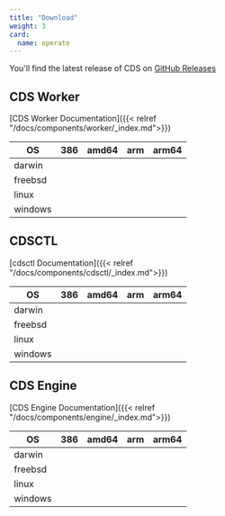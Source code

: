 ```yaml
---
title: "Download"
weight: 3
card: 
  name: operate
---
```


You'll find the latest release of CDS on [GitHub Releases](https://github.com/ovh/cds/releases/latest)

## CDS Worker

[CDS Worker Documentation]({{< relref "/docs/components/worker/_index.md">}})

 OS     | 386  | amd64 | arm | arm64
--------|------------|-------------|-----------|-----------
darwin | <a class="download-cds-worker-darwin-386" href="https://github.com/ovh/cds/releases/latest"><p class="cds-worker-darwin-386"></p></a>   |  <a class="download-cds-worker-darwin-amd64" href="https://github.com/ovh/cds/releases/latest"><p class="cds-worker-darwin-amd64"></p></a>  |  <a class="download-cds-worker-darwin-arm" href="https://github.com/ovh/cds/releases/latest"><p class="cds-worker-darwin-arm"></p></a> |  <a class="download-cds-worker-darwin-arm64" href="https://github.com/ovh/cds/releases/latest"><p class="cds-worker-darwin-arm64"></p></a>
freebsd | <a class="download-cds-worker-freebsd-386" href="https://github.com/ovh/cds/releases/latest"><p class="cds-worker-freebsd-386"></p></a>   |  <a class="download-cds-worker-freebsd-amd64" href="https://github.com/ovh/cds/releases/latest"><p class="cds-worker-freebsd-amd64"></p></a>  |  <a class="download-cds-worker-freebsd-arm" href="https://github.com/ovh/cds/releases/latest"><p class="cds-worker-freebsd-arm"></p></a> |  <a class="download-cds-worker-freebsd-arm64" href="https://github.com/ovh/cds/releases/latest"><p class="cds-worker-freebsd-arm64"></p></a>
linux | <a class="download-cds-worker-linux-386" href="https://github.com/ovh/cds/releases/latest"><p class="cds-worker-linux-386"></p></a>   | <a class="download-cds-worker-linux-amd64" href="https://github.com/ovh/cds/releases/latest"> <p class="cds-worker-linux-amd64"></p></a>  |  <a class="download-cds-worker-linux-arm" href="https://github.com/ovh/cds/releases/latest"><p class="cds-worker-linux-arm"></p></a>  |  <a class="download-cds-worker-linux-arm64" href="https://github.com/ovh/cds/releases/latest"><p class="cds-worker-linux-arm64"></p></a>
windows | <a class="download-cds-worker-windows-386-exe" href="https://github.com/ovh/cds/releases/latest"><p class="cds-worker-windows-386-exe"></p></a>   |  <a class="download-cds-worker-windows-amd64-exe" href="https://github.com/ovh/cds/releases/latest"><p class="cds-worker-windows-amd64-exe"></p></a>  |  <a class="download-cds-worker-windows-arm" href="https://github.com/ovh/cds/releases/latest"><p class="cds-worker-windows-arm"></p></a> |  <a class="download-cds-worker-windows-arm64" href="https://github.com/ovh/cds/releases/latest"><p class="cds-worker-windows-arm64"></p></a>


## CDSCTL

[cdsctl Documentation]({{< relref "/docs/components/cdsctl/_index.md">}})

 OS     | 386  | amd64 | arm | arm64
--------|------------|-------------|-----------|-----------
darwin | <a class="download-cdsctl-darwin-386" href="https://github.com/ovh/cds/releases/latest"><p class="cdsctl-darwin-386"></p></a>   |  <a class="download-cdsctl-darwin-amd64" href="https://github.com/ovh/cds/releases/latest"><p class="cdsctl-darwin-amd64"></p></a>  |  <a class="download-cdsctl-darwin-arm" href="https://github.com/ovh/cds/releases/latest"><p class="cdsctl-darwin-arm"></p></a> |  <a class="download-cdsctl-darwin-arm64" href="https://github.com/ovh/cds/releases/latest"><p class="cdsctl-darwin-arm64"></p></a>
freebsd | <a class="download-cdsctl-freebsd-386" href="https://github.com/ovh/cds/releases/latest"><p class="cdsctl-freebsd-386"></p></a>   |  <a class="download-cdsctl-freebsd-amd64" href="https://github.com/ovh/cds/releases/latest"><p class="cdsctl-freebsd-amd64"></p></a>  |  <a class="download-cdsctl-freebsd-arm" href="https://github.com/ovh/cds/releases/latest"><p class="cdsctl-freebsd-arm"></p></a> |  <a class="download-cdsctl-freebsd-arm64" href="https://github.com/ovh/cds/releases/latest"><p class="cdsctl-freebsd-arm64"></p></a>
linux | <a class="download-cdsctl-linux-386" href="https://github.com/ovh/cds/releases/latest"><p class="cdsctl-linux-386"></p></a>   | <a class="download-cdsctl-linux-amd64" href="https://github.com/ovh/cds/releases/latest"> <p class="cdsctl-linux-amd64"></p></a>  |  <a class="download-cdsctl-linux-arm" href="https://github.com/ovh/cds/releases/latest"><p class="cdsctl-linux-arm"></p></a> |  <a class="download-cdsctl-linux-arm64" href="https://github.com/ovh/cds/releases/latest"><p class="cdsctl-linux-arm64"></p></a>
windows | <a class="download-cdsctl-windows-386-exe" href="https://github.com/ovh/cds/releases/latest"><p class="cdsctl-windows-386-exe"></p></a>   |  <a class="download-cdsctl-windows-amd64-exe" href="https://github.com/ovh/cds/releases/latest"><p class="cdsctl-windows-amd64-exe"></p></a>  |  <a class="download-cdsctl-windows-arm" href="https://github.com/ovh/cds/releases/latest"><p class="cdsctl-windows-arm"></p></a> |  <a class="download-cdsctl-windows-arm64" href="https://github.com/ovh/cds/releases/latest"><p class="cdsctl-windows-arm64"></p></a>


## CDS Engine

[CDS Engine Documentation]({{< relref "/docs/components/engine/_index.md">}})

 OS     | 386  | amd64 | arm | arm64
--------|------------|-------------|-----------|-----------
darwin | <a class="download-cds-engine-darwin-386" href="https://github.com/ovh/cds/releases/latest"><p class="cds-engine-darwin-386"></p></a>   |  <a class="download-cds-engine-darwin-amd64" href="https://github.com/ovh/cds/releases/latest"><p class="cds-engine-darwin-amd64"></p></a>  |  <a class="download-cds-engine-darwin-arm" href="https://github.com/ovh/cds/releases/latest"><p class="cds-engine-darwin-arm"></p></a> |  <a class="download-cds-engine-darwin-arm64" href="https://github.com/ovh/cds/releases/latest"><p class="cds-engine-darwin-arm64"></p></a>
freebsd | <a class="download-cds-engine-freebsd-386" href="https://github.com/ovh/cds/releases/latest"><p class="cds-engine-freebsd-386"></p></a>   |  <a class="download-cds-engine-freebsd-amd64" href="https://github.com/ovh/cds/releases/latest"><p class="cds-engine-freebsd-amd64"></p></a>  |  <a class="download-cds-engine-freebsd-arm" href="https://github.com/ovh/cds/releases/latest"><p class="cds-engine-freebsd-arm"></p></a> |  <a class="download-cds-engine-freebsd-arm64" href="https://github.com/ovh/cds/releases/latest"><p class="cds-engine-freebsd-arm64"></p></a>
linux | <a class="download-cds-engine-linux-386" href="https://github.com/ovh/cds/releases/latest"><p class="cds-engine-linux-386"></p></a>   | <a class="download-cds-engine-linux-amd64" href="https://github.com/ovh/cds/releases/latest"> <p class="cds-engine-linux-amd64"></p></a>  |  <a class="download-cds-engine-linux-arm" href="https://github.com/ovh/cds/releases/latest"><p class="cds-engine-linux-arm"></p></a> |  <a class="download-cds-engine-linux-arm64" href="https://github.com/ovh/cds/releases/latest"><p class="cds-engine-linux-arm64"></p></a>
windows | <a class="download-cds-engine-windows-386-exe" href="https://github.com/ovh/cds/releases/latest"><p class="cds-engine-windows-386-exe"></p></a>   |  <a class="download-cds-engine-windows-amd64-exe" href="https://github.com/ovh/cds/releases/latest"><p class="cds-engine-windows-amd64-exe"></p></a>  |  <a class="download-cds-engine-windows-arm" href="https://github.com/ovh/cds/releases/latest"><p class="cds-engine-windows-arm"></p></a> |  <a class="download-cds-engine-windows-arm64" href="https://github.com/ovh/cds/releases/latest"><p class="cds-engine-windows-arm64"></p></a>
